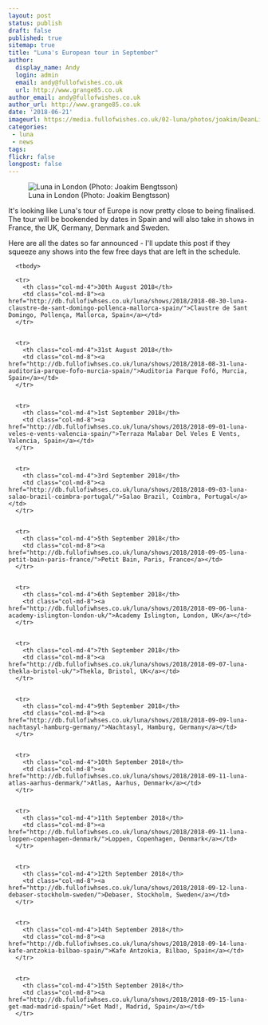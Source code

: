 ```yaml
---
layout: post
status: publish
draft: false
published: true
sitemap: true
title: "Luna's European tour in September"
author:
  display_name: Andy
  login: admin
  email: andy@fullofwishes.co.uk
  url: http://www.grange85.co.uk
author_email: andy@fullofwishes.co.uk
author_url: http://www.grange85.co.uk
date: '2018-06-21'
imageurl: https://media.fullofwishes.co.uk/02-luna/photos/joakim/DeanLightLondon.jpg
categories:
 - luna
 - news
tags:
flickr: false
longpost: false
---
```

<figure class="caption aligncenter"><img src="https://media.fullofwishes.co.uk/02-luna/photos/joakim/DeanLightLondon.jpg" alt="Luna in London (Photo: Joakim Bengtsson)" /><figcaption class="caption-text">Luna in London (Photo: Joakim Bengtsson)</figcaption></figure>

<p class="lead">It's looking like Luna's tour of Europe is now pretty close to being finalised. The tour will be bookended by dates in Spain and will also take in shows in France, the UK, Germany, Denmark and Sweden.</p>

<p>Here are all the dates so far announced - I'll update this post if they squeeze any shows into the few free days that are left in the schedule.</p>

<table class="table table-striped">



      <tbody>

      <tr>
        <th class="col-md-4">30th August 2018</th>
        <td class="col-md-8"><a href="http://db.fullofiwhses.co.uk/luna/shows/2018/2018-08-30-luna-claustre-de-sant-domingo-pollenca-mallorca-spain/">Claustre de Sant Domingo, Pollença, Mallorca, Spain</a></td>
      </tr>


      <tr>
        <th class="col-md-4">31st August 2018</th>
        <td class="col-md-8"><a href="http://db.fullofiwhses.co.uk/luna/shows/2018/2018-08-31-luna-auditoria-parque-fofo-murcia-spain/">Auditoria Parque Fofó, Murcia, Spain</a></td>
      </tr>


      <tr>
        <th class="col-md-4">1st September 2018</th>
        <td class="col-md-8"><a href="http://db.fullofiwhses.co.uk/luna/shows/2018/2018-09-01-luna-veles-e-vents-valencia-spain/">Terraza Malabar Del Veles E Vents, Valencia, Spain</a></td>
      </tr>


      <tr>
        <th class="col-md-4">3rd September 2018</th>
        <td class="col-md-8"><a href="http://db.fullofiwhses.co.uk/luna/shows/2018/2018-09-03-luna-salao-brazil-coimbra-portugal/">Salao Brazil, Coimbra, Portugal</a></td>
      </tr>


      <tr>
        <th class="col-md-4">5th September 2018</th>
        <td class="col-md-8"><a href="http://db.fullofiwhses.co.uk/luna/shows/2018/2018-09-05-luna-petit-bain-paris-france/">Petit Bain, Paris, France</a></td>
      </tr>


      <tr>
        <th class="col-md-4">6th September 2018</th>
        <td class="col-md-8"><a href="http://db.fullofiwhses.co.uk/luna/shows/2018/2018-09-06-luna-academy-islington-london-uk/">Academy Islington, London, UK</a></td>
      </tr>


      <tr>
        <th class="col-md-4">7th September 2018</th>
        <td class="col-md-8"><a href="http://db.fullofiwhses.co.uk/luna/shows/2018/2018-09-07-luna-thekla-bristol-uk/">Thekla, Bristol, UK</a></td>
      </tr>


      <tr>
        <th class="col-md-4">9th September 2018</th>
        <td class="col-md-8"><a href="http://db.fullofiwhses.co.uk/luna/shows/2018/2018-09-09-luna-nachtasyl-hamburg-germany/">Nachtasyl, Hamburg, Germany</a></td>
      </tr>


      <tr>
        <th class="col-md-4">10th September 2018</th>
        <td class="col-md-8"><a href="http://db.fullofiwhses.co.uk/luna/shows/2018/2018-09-11-luna-atlas-aarhus-denmark/">Atlas, Aarhus, Denmark</a></td>
      </tr>


      <tr>
        <th class="col-md-4">11th September 2018</th>
        <td class="col-md-8"><a href="http://db.fullofiwhses.co.uk/luna/shows/2018/2018-09-11-luna-loppen-copenhagen-denmark/">Loppen, Copenhagen, Denmark</a></td>
      </tr>


      <tr>
        <th class="col-md-4">12th September 2018</th>
        <td class="col-md-8"><a href="http://db.fullofiwhses.co.uk/luna/shows/2018/2018-09-12-luna-debaser-stockholm-sweden/">Debaser, Stockholm, Sweden</a></td>
      </tr>


      <tr>
        <th class="col-md-4">14th September 2018</th>
        <td class="col-md-8"><a href="http://db.fullofiwhses.co.uk/luna/shows/2018/2018-09-14-luna-kafe-antzokia-bilbao-spain/">Kafe Antzokia, Bilbao, Spain</a></td>
      </tr>


      <tr>
        <th class="col-md-4">15th September 2018</th>
        <td class="col-md-8"><a href="http://db.fullofiwhses.co.uk/luna/shows/2018/2018-09-15-luna-get-mad-madrid-spain/">Get Mad!, Madrid, Spain</a></td>
      </tr>
</tbody></table>
